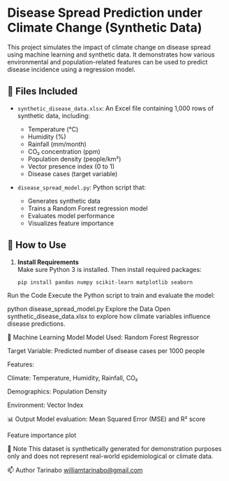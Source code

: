 # Disease Spread Prediction under Climate Change (Synthetic Data)

This project simulates the impact of climate change on disease spread using machine learning and synthetic data. It demonstrates how various environmental and population-related features can be used to predict disease incidence using a regression model.

## 📁 Files Included

- `synthetic_disease_data.xlsx`: An Excel file containing 1,000 rows of synthetic data, including:
  - Temperature (°C)
  - Humidity (%)
  - Rainfall (mm/month)
  - CO₂ concentration (ppm)
  - Population density (people/km²)
  - Vector presence index (0 to 1)
  - Disease cases (target variable)

- `disease_spread_model.py`: Python script that:
  - Generates synthetic data
  - Trains a Random Forest regression model
  - Evaluates model performance
  - Visualizes feature importance

## 🚀 How to Use

1. **Install Requirements**  
   Make sure Python 3 is installed. Then install required packages:
   ```bash
   pip install pandas numpy scikit-learn matplotlib seaborn
Run the Code
Execute the Python script to train and evaluate the model:




python disease_spread_model.py
Explore the Data
Open synthetic_disease_data.xlsx to explore how climate variables influence disease predictions.

🧠 Machine Learning Model
Model Used: Random Forest Regressor

Target Variable: Predicted number of disease cases per 1000 people

Features:

Climate: Temperature, Humidity, Rainfall, CO₂

Demographics: Population Density

Environment: Vector Index

📊 Output
Model evaluation: Mean Squared Error (MSE) and R² score

Feature importance plot

📌 Note
This dataset is synthetically generated for demonstration purposes only and does not represent real-world epidemiological or climate data.

📫 Author 
Tarinabo williamtarinabo@gmail.com
